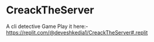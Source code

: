 # CreackTheServer
A cli detective Game
 Play it here:- https://replit.com/@deveshkedia1/CreackTheServer#.replit
